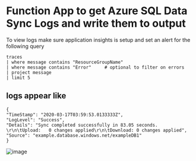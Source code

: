 #   Function App to get Azure SQL Data Sync Logs and write them to output

To view logs make sure application insights is setup and set an alert for the following query

    traces
    | where message contains "ResourceGroupName" 
    | where message contains "Error"     # optional to filter on errors
    | project message 
    | limit 5

## logs appear like
    {
    "TimeStamp": "2020-03-17T03:59:53.0133333Z",
    "LogLevel": "Success",
    "Details": "Sync completed successfully in 83.05 seconds. \r\n\tUpload:   0 changes applied\r\n\tDownload: 0 changes applied",
    "Source": "example.database.windows.net/exampleDB1"
    }


![image](https://user-images.githubusercontent.com/662868/76823422-2921af80-684f-11ea-93d9-e28051d62c97.png)
